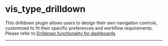 # vis_type_drilldown

This drilldown plugin allows users to design their own navigation controls, customized to fit their specific preferences and workflow requirements.
Please refer to [Drilldown functionality for dashboards](https://github.com/opensearch-project/OpenSearch-Dashboards/issues/1308)

---
